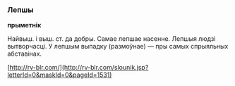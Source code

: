 ### Лепшы
**прыметнік**

Найвыш. і выш. ст. да добры. Самае лепшае насенне. Лепшыя людзі вытворчасці. У лепшым выпадку (размоўнае) — пры самых спрыяльных абставінах.

<a rel="author">[http://rv-blr.com/](http://rv-blr.com/slounik.jsp?letterId=0&maskId=0&pageId=1531)</a>
